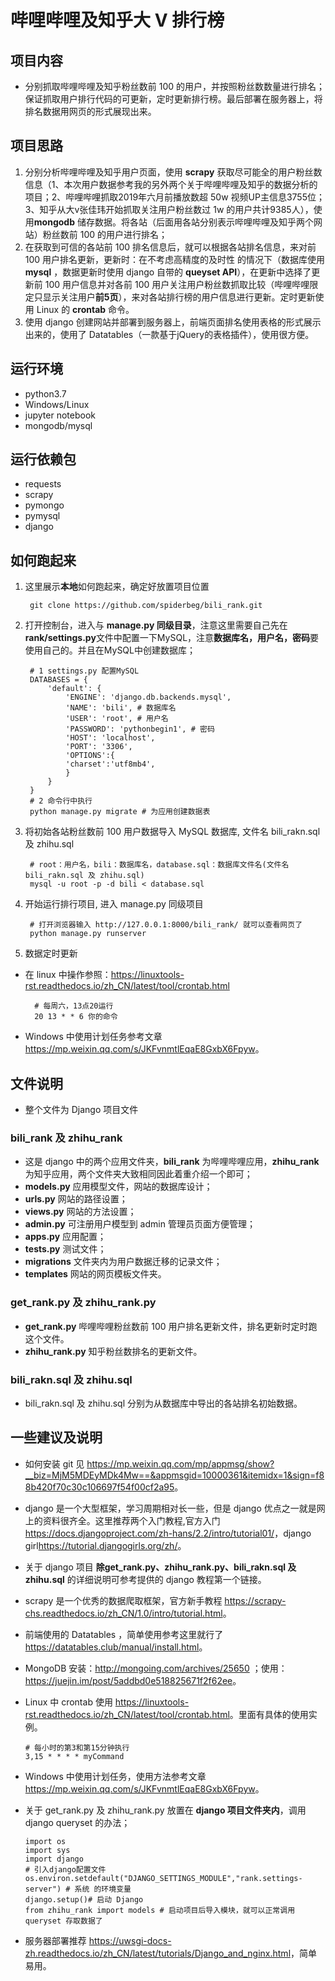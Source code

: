# 哔哩哔哩及知乎大 V 排行榜
## 项目内容
* 分别抓取哔哩哔哩及知乎粉丝数前 100 的用户，并按照粉丝数数量进行排名；保证抓取用户排行代码的可更新，定时更新排行榜。最后部署在服务器上，将排名数据用网页的形式展现出来。
## 项目思路
1. 分别分析哔哩哔哩及知乎用户页面，使用 **scrapy** 获取尽可能全的用户粉丝数信息（1、本次用户数据参考我的另外两个关于哔哩哔哩及知乎的数据分析的项目；2、哔哩哔哩抓取2019年六月前播放数超 50w 视频UP主信息3755位；3、知乎从大v张佳玮开始抓取关注用户粉丝数过 1w 的用户共计9385人），使用**mongodb** 储存数据。将各站（后面用各站分别表示哔哩哔哩及知乎两个网站）粉丝数前 100 的用户进行排名；
2. 在获取到可信的各站前 100 排名信息后，就可以根据各站排名信息，来对前 100 用户排名更新，更新时：在不考虑高精度的及时性
的情况下（数据库使用 **mysql** ，数据更新时使用 django 自带的 **queyset API**），在更新中选择了更新前 100 用户信息并对各前 100 用户关注用户粉丝数抓取比较（哔哩哔哩限定只显示关注用户**前5页**），来对各站排行榜的用户信息进行更新。定时更新使用 Linux 的 **crontab** 命令。
3. 使用 django 创建网站并部署到服务器上，前端页面排名使用表格的形式展示出来的，使用了 Datatables（一款基于jQuery的表格插件），使用很方便。 
## 运行环境
* python3.7
* Windows/Linux
* jupyter notebook
* mongodb/mysql
## 运行依赖包
* requests
* scrapy
* pymongo
* pymysql
* django
## 如何跑起来
1. 这里展示**本地**如何跑起来，确定好放置项目位置

        git clone https://github.com/spiderbeg/bili_rank.git
2. 打开控制台，进入与 **manage.py 同级目录**，注意这里需要自己先在 **rank/settings.py**文件中配置一下MySQL，注意**数据库名，用户名，密码**要使用自己的。并且在MySQL中创建数据库；
        
        # 1 settings.py 配置MySQL
        DATABASES = {
            'default': {
                'ENGINE': 'django.db.backends.mysql',
                'NAME': 'bili', # 数据库名
                'USER': 'root', # 用户名
                'PASSWORD': 'pythonbegin1', # 密码
                'HOST': 'localhost',
                'PORT': '3306',
                'OPTIONS':{
                'charset':'utf8mb4',
                }
            }
        }
        # 2 命令行中执行
        python manage.py migrate # 为应用创建数据表
3. 将初始各站粉丝数前 100 用户数据导入 MySQL 数据库, 文件名 bili_rakn.sql 及 zhihu.sql

        # root：用户名，bili：数据库名，database.sql：数据库文件名(文件名 bili_rakn.sql 及 zhihu.sql)
        mysql -u root -p -d bili < database.sql
4. 开始运行排行项目, 进入 manage.py 同级项目
        
        # 打开浏览器输入 http://127.0.0.1:8000/bili_rank/ 就可以查看网页了
        python manage.py runserver
5. 数据定时更新
* 在 linux 中操作参照：<https://linuxtools-rst.readthedocs.io/zh_CN/latest/tool/crontab.html>

        # 每周六，13点20运行
        20 13 * * 6 你的命令
* Windows 中使用计划任务参考文章<https://mp.weixin.qq.com/s/JKFvnmtlEqaE8GxbX6Fpyw>。
        
## 文件说明
* 整个文件为 Django 项目文件
### bili_rank 及 zhihu_rank
* 这是 django 中的两个应用文件夹，**bili_rank** 为哔哩哔哩应用，**zhihu_rank** 为知乎应用，两个文件夹大致相同因此着重介绍一个即可；
* **models.py** 应用模型文件，网站的数据库设计；
* **urls.py** 网站的路径设置；
* **views.py** 网站的方法设置；
* **admin.py**  可注册用户模型到 admin 管理员页面方便管理；
* **apps.py** 应用配置；
* **tests.py** 测试文件；
* **migrations** 文件夹内为用户数据迁移的记录文件；
* **templates** 网站的网页模板文件夹。
### get_rank.py 及 zhihu_rank.py
* **get_rank.py** 哔哩哔哩粉丝数前 100 用户排名更新文件，排名更新时定时跑这个文件。
* **zhihu_rank.py** 知乎粉丝数排名的更新文件。
### bili_rakn.sql 及 zhihu.sql
* bili_rakn.sql 及 zhihu.sql 分别为从数据库中导出的各站排名初始数据。
## 一些建议及说明
* 如何安装 git 见 <https://mp.weixin.qq.com/mp/appmsg/show?__biz=MjM5MDEyMDk4Mw==&appmsgid=10000361&itemidx=1&sign=f88b420f70c30c106697f54f00cf2a95>。
* django 是一个大型框架，学习周期相对长一些，但是 django 优点之一就是网上的资料很齐全。这里推荐两个入门教程,官方入门<https://docs.djangoproject.com/zh-hans/2.2/intro/tutorial01/>，django girl<https://tutorial.djangogirls.org/zh/>。
* 关于 django 项目 **除get_rank.py、zhihu_rank.py、bili_rakn.sql 及 zhihu.sql** 的详细说明可参考提供的 django 教程第一个链接。 
* scrapy 是一个优秀的数据爬取框架，官方新手教程 <https://scrapy-chs.readthedocs.io/zh_CN/1.0/intro/tutorial.html>。
* 前端使用的 Datatables ，简单使用参考这里就行了 <https://datatables.club/manual/install.html>。 
* MongoDB 安装：<http://mongoing.com/archives/25650> ；使用：<https://juejin.im/post/5addbd0e518825671f2f62ee>。
* Linux 中 crontab 使用 <https://linuxtools-rst.readthedocs.io/zh_CN/latest/tool/crontab.html>。里面有具体的使用实例。
      
      # 每小时的第3和第15分钟执行
      3,15 * * * * myCommand 
* Windows 中使用计划任务，使用方法参考文章<https://mp.weixin.qq.com/s/JKFvnmtlEqaE8GxbX6Fpyw>。
      
* 关于 get_rank.py 及 zhihu_rank.py 放置在 **django 项目文件夹内**，调用 django queryset 的办法；
    
      import os 
      import sys
      import django
      # 引入django配置文件
      os.environ.setdefault("DJANGO_SETTINGS_MODULE","rank.settings-server") # 系统 的环境变量
      django.setup()# 启动 Django
      from zhihu_rank import models # 启动项目后导入模块，就可以正常调用 queryset 存取数据了
* 服务器部署推荐 <https://uwsgi-docs-zh.readthedocs.io/zh_CN/latest/tutorials/Django_and_nginx.html>，简单易用。
      
   



